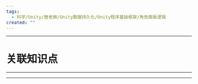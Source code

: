 ```yaml
---
tags:
  - 科学/Unity/唐老狮/Unity数据持久化/Unity程序基础框架/角色面板逻辑
created: ""
---
```


---
# 关联知识点



---




---